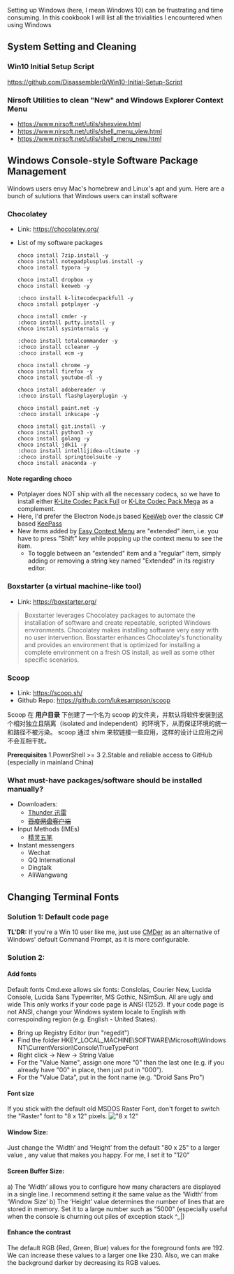 Setting up Windows (here, I mean Windows 10) can be frustrating and time consuming. In this cookbook I will list all the trivialities I encountered when using Windows

## System Setting and Cleaning
### Win10 Initial Setup Script
https://github.com/Disassembler0/Win10-Initial-Setup-Script

### Nirsoft Utilities to clean "New" and Windows Explorer Context Menu
* https://www.nirsoft.net/utils/shexview.html
* https://www.nirsoft.net/utils/shell_menu_view.html
* https://www.nirsoft.net/utils/shell_menu_new.html

## Windows Console-style Software Package Management
Windows users envy Mac's homebrew and Linux's apt and yum. Here are a bunch of sulutions that Windows users can install software

### Chocolatey
* Link: https://chocolatey.org/

* List of my software packages

      choco install 7zip.install -y
      choco install notepadplusplus.install -y
      choco install typora -y

      choco install dropbox -y
      choco install keeweb -y
      
      :choco install k-litecodecpackfull -y
      choco install potplayer -y
      
      choco install cmder -y
      :choco install putty.install -y
      choco install sysinternals -y
      
      :choco install totalcommander -y
      :choco install ccleaner -y
      :choco install ecm -y
      
      choco install chrome -y
      choco install firefox -y
      choco install youtube-dl -y

      choco install adobereader -y
      :choco install flashplayerplugin -y
      
      choco install paint.net -y
      :choco install inkscape -y
      
      choco install git.install -y
      choco install python3 -y
      choco install golang -y
      choco install jdk11 -y
      :choco install intellijidea-ultimate -y
      :choco install springtoolsuite -y 
      choco install anaconda -y 

#### Note regarding choco
* Potplayer does NOT ship with all the necessary codecs, so we have to install either [K-Lite Codec Pack Full](https://chocolatey.org/packages/k-litecodecpackfull) or [K-Lite Codec Pack Mega](https://chocolatey.org/packages/k-litecodecpackmega) as a complement.
* Here, I'd prefer the Electron Node.js based [KeeWeb](https://keeweb.info/) over the classic C# based [KeePass](https://keepass.info/)
* New items added by [Easy Context Menu](https://chocolatey.org/packages/ecm) are "extended" item, i.e. you have to press "Shift" key while popping up the context menu to see the item. 
    * To toggle between an "extended" item and a "regular" item, simply adding or removing a string key named "Extended" in its registry editor.

### Boxstarter (a virtual machine-like tool)
* Link: https://boxstarter.org/
> Boxstarter leverages Chocolatey packages to automate the installation of software and create repeatable, scripted Windows environments. Chocolatey makes installing software very easy with no user intervention. Boxstarter enhances Chocolatey's functionality and provides an environment that is optimized for installing a complete environment on a fresh OS install, as well as some other specific scenarios.

### Scoop
* Link: https://scoop.sh/
* Github Repo: https://github.com/lukesampson/scoop

Scoop 在 __用户目录__ 下创建了一个名为 scoop 的文件夹，并默认将软件安装到这个相对独立且隔离（isolated and independent）的环境下，从而保证环境的统一和路径不被污染。
scoop 通过 shim 来软链接一些应用，这样的设计让应用之间不会互相干扰。

__Prerequisites__ 
1.PowerShell >= 3
2.Stable and reliable access to GitHub (especially in mainland China)

### What must-have packages/software should be installed manually?
* Downloaders: 
    * [Thunder 迅雷](http://u.xunlei.com/)
    * ~~[百度网盘客户端](https://pandownload.com/)~~
* Input Methods (IMEs) 
    * [精灵五笔](http://www.jlwubi.com/)
* Instant messengers
    * Wechat
    * QQ International
    * Dingtalk 
    * AliWangwang    

## Changing Terminal Fonts
### Solution 1: Default code page 
__TL'DR:__ If you're a Win 10 user like me, just use [CMDer](http://cmder.net/) as an alternative of Windows' default Command Prompt, as it is more configurable.

### Solution 2: 

#### Add fonts
Default fonts Cmd.exe allows six fonts: Conslolas, Courier New, Lucida Console, Lucida Sans Typewriter, MS Gothic, NSimSun. All are ugly and wide
This only works if your code page is ANSI (1252). 
If your code page is not ANSI, change your Windows system locale to English with correspoinding region (e.g. English - United States).

* Bring up Registry Editor (run "regedit")
* Find the folder HKEY_LOCAL_MACHINE\SOFTWARE\Microsoft\Windows NT\CurrentVersion\Console\TrueTypeFont
* Right click -> New -> String Value
* For the "Value Name", assign one more "0" than the last one (e.g. if you already have "00" in place, then just put in "000").
* For the "Value Data", put in the font name (e.g. "Droid Sans Pro")

#### Font size
If you stick with the default old MSDOS Raster Font, don't forget to switch the "Raster" font to "8 x 12" pixels.
!["8 x 12"](http://www.pagestart.com/images/386_Win7_CommandPrompt-03.jpg)


#### Window Size:
Just change the ‘Width’ and ‘Height’ from the default "80 x 25" to a larger value , any value that makes you happy. For me, I set it to "120"

#### Screen Buffer Size:
a) The ‘Width’ allows you to configure how many characters are displayed in a single line. I recommend setting it the same value as the ‘Width’ from ‘Window Size’
b) The ‘Height’ value determines the number of lines that are stored in memory. Set it to a large number such as "5000" (especially useful when the console is churning out piles of exception stack ^_|) 

#### Enhance the contrast
The default  RGB (Red, Green, Blue) values for the foreground fonts are 192. We can increase these values to a larger one like 230.
Also, we can make the background darker by decreasing its RGB values.



